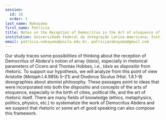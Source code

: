 ```yaml
---
session:
  id: 16
  order: 3
last_name: Nakayama
first_name: Patricia
title: Notes on the Reception of Democritus in the Art of eloquence of Cicero and Thomas Hobbes
institution: Universidade Federal da Integração Latino-Americana; Instituto Latino-Americano de Economia, Sociedade e Economia
email: patricia.nakayama@unila.edu.br, patricianakayama@gmail.com
---
```

Our study traces some possibilities of thinking about the reception of Democritus of Abdera's notion of array (*táxis*), especially in rhetorical parameters of Cicero and Thomas Hobbes, i.e., *táxis* as *dispositio* from rhetoric. To support our hypothesis, we will analyze from this point of view Aristotle (*Metaph*.I.4.985b 5–21) and Diodorus Siculus (Hist. 1.8.1-9) doxographies about atomist philosophy. These passages point to ideas that were incorporated into both the *dispositio* and concepts of the arts of eloquence, especially in the birth of cities, political life, and the art of rhetoric itself. There are many fields of knowledge (ethics, metaphysics, politics, physics, etc.) to systematize the work of Democritus Abdera and we suspect that rhetoric or some art of good speaking can also compose this framework.
